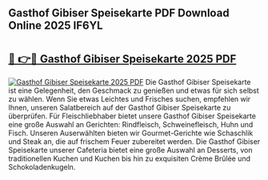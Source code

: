 ## Gasthof Gibiser Speisekarte PDF Download Online 2025 IF6YL

# <h2><a href="http://gc9wxs4.nevu.top/?p=Gasthof+Gibiser+Speisekarte">🔗 👉🔴 Gasthof Gibiser Speisekarte 2025 PDF</a></h2>

[![Gasthof Gibiser Speisekarte 2025 PDF](https://i.imgur.com/dBaPXMq.png)](http://gc9wxs4.nevu.top/?p=Gasthof+Gibiser+Speisekarte)
Die Gasthof Gibiser Speisekarte ist eine Gelegenheit, den Geschmack zu genießen und etwas für sich selbst zu wählen. Wenn Sie etwas Leichtes und Frisches suchen, empfehlen wir Ihnen, unseren Salatbereich auf der Gasthof Gibiser Speisekarte zu überprüfen. Für Fleischliebhaber bietet unsere Gasthof Gibiser Speisekarte eine große Auswahl an Gerichten: Rindfleisch, Schweinefleisch, Huhn und Fisch. Unseren Auserwählten bieten wir Gourmet-Gerichte wie Schaschlik und Steak an, die auf frischem Feuer zubereitet werden. Die Gasthof Gibiser Speisekarte unserer Cafeteria bietet eine große Auswahl an Desserts, von traditionellen Kuchen und Kuchen bis hin zu exquisiten Crème Brûlée und Schokoladenkugeln.
